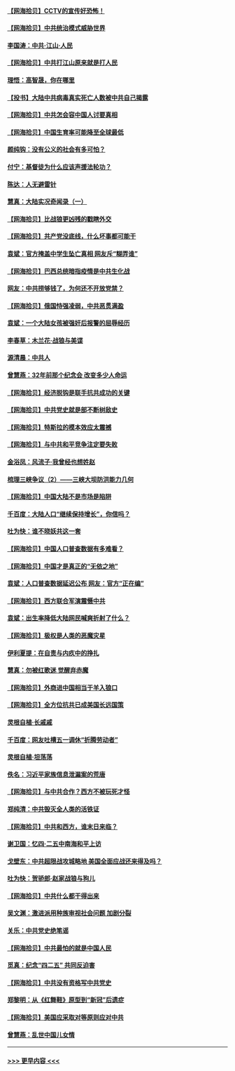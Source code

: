 #### [【网海拾贝】CCTV的宣传好恐怖！](../pages/nsc993/n12959984.md?t=05191701) 
#### [【网海拾贝】中共统治模式威胁世界](../pages/nsc993/n12957622.md?t=05191701) 
#### [李国涛：中共‧江山‧人民](../pages/nsc993/n12957502.md?t=05191701) 
#### [【网海拾贝】中共打江山原来就是打人民](../pages/nsc993/n12954345.md?t=05191701) 
#### [理悟：高智晟，你在哪里](../pages/nsc993/n12953115.md?t=05191701) 
#### [【投书】大陆中共病毒真实死亡人数被中共自己揭露](../pages/nsc993/n12953050.md?t=05191701) 
#### [【网海拾贝】中共怎会容中国人讨要真相](../pages/nsc993/n12952161.md?t=05191701) 
#### [【网海拾贝】中国生育率可能降至全球最低](../pages/nsc993/n12948793.md?t=05191701) 
#### [颜纯钩：没有公义的社会有多可怕？](../pages/nsc993/n12947626.md?t=05191701) 
#### [付宁：基督徒为什么应该声援法轮功？](../pages/nsc993/n12947233.md?t=05191701) 
#### [陈达：人无避雷针](../pages/nsc993/n12947098.md?t=05191701) 
#### [慧真：大陆实况奇闻录（一）](../pages/nsc993/n12945811.md?t=05191701) 
#### [【网海拾贝】比战狼更凶残的戳瞎外交](../pages/nsc993/n12945717.md?t=05191701) 
#### [【网海拾贝】共产党没底线，什么坏事都可能干](../pages/nsc993/n12942090.md?t=05191701) 
#### [袁斌：官方掩盖中学生坠亡真相 网友斥“糊弄谁”](../pages/nsc993/n12942029.md?t=05191701) 
#### [【网海拾贝】巴西总统暗指疫情是中共生化战](../pages/nsc993/n12938999.md?t=05191701) 
#### [网友：中共捞够钱了，为何还不开放党禁？](../pages/nsc993/n12938952.md?t=05191701) 
#### [【网海拾贝】俄国恃强凌弱，中共恶贯满盈](../pages/nsc993/n12936626.md?t=05191701) 
#### [袁斌：一个大陆女孩被强奸后报警的屈辱经历](../pages/nsc993/n12936547.md?t=05191701) 
#### [李春草：木兰花·战狼与美谍](../pages/nsc993/n12935995.md?t=05191701) 
#### [源清晨：中共人](../pages/nsc993/n12935589.md?t=05191701) 
#### [曾慧燕：32年前那个纪念会 改变多少人命运](../pages/nsc993/n12934233.md?t=05191701) 
#### [【网海拾贝】经济脱钩是联手抗共成功的关键](../pages/nsc993/n12934176.md?t=05191701) 
#### [【网海拾贝】中共党史就是部不断树敌史](../pages/nsc993/n12932844.md?t=05191701) 
#### [【网海拾贝】特斯拉的模本效应太震撼](../pages/nsc993/n12925626.md?t=05191701) 
#### [【网海拾贝】与中共和平竞争注定要失败](../pages/nsc993/n12923326.md?t=05191701) 
#### [金浴凤：风流子‧我曾经也想姓赵](../pages/nsc993/n12920911.md?t=05191701) 
#### [梳理三峡争议（2）——三峡大坝防洪能力几何](../pages/nsc993/n12920173.md?t=05191701) 
#### [【网海拾贝】中国大陆不是市场是陷阱](../pages/nsc993/n12920143.md?t=05191701) 
#### [千百度：大陆人口“继续保持增长”，你信吗？](../pages/nsc993/n12918946.md?t=05191701) 
#### [吐为快：谁不晓妖共这一套](../pages/nsc993/n12918941.md?t=05191701) 
#### [【网海拾贝】中国人口普查数据有多难看？](../pages/nsc993/n12917822.md?t=05191701) 
#### [【网海拾贝】中国才是真正的“无依之地”](../pages/nsc993/n12915845.md?t=05191701) 
#### [袁斌：人口普查数据延迟公布 网友：官方“正在编”](../pages/nsc993/n12915748.md?t=05191701) 
#### [【网海拾贝】西方联合军演震慑中共](../pages/nsc993/n12913466.md?t=05191701) 
#### [袁斌：出生率降低大陆网民喊爽折射了什么？](../pages/nsc993/n12913365.md?t=05191701) 
#### [【网海拾贝】极权是人类的恶魔灾星](../pages/nsc993/n12910697.md?t=05191701) 
#### [伊利夏提：在自责与内疚中的挣扎](../pages/nsc993/n12910493.md?t=05191701) 
#### [慧真：勿被红歌迷 觉醒弃赤魔](../pages/nsc993/n12910485.md?t=05191701) 
#### [【网海拾贝】外商进中国相当于羊入狼口](../pages/nsc993/n12908274.md?t=05191701) 
#### [【网海拾贝】全方位抗共已成美国长远国策](../pages/nsc993/n12906878.md?t=05191701) 
#### [灵根自植‧长戚戚](../pages/nsc993/n12905585.md?t=05191701) 
#### [千百度：网友吐槽五一调休“折腾劳动者”](../pages/nsc993/n12905934.md?t=05191701) 
#### [灵根自植‧坦荡荡](../pages/nsc993/n12905562.md?t=05191701) 
#### [佚名：习近平家族信息泄漏案的荒唐](../pages/nsc993/n12904705.md?t=05191701) 
#### [【网海拾贝】与中共合作？西方不被玩死才怪](../pages/nsc993/n12903873.md?t=05191701) 
#### [郑纯清：中共毁灭全人类的活铁证](../pages/nsc993/n12903785.md?t=05191701) 
#### [【网海拾贝】中共和西方，谁末日来临？](../pages/nsc993/n12903482.md?t=05191701) 
#### [谢卫国：忆四‧二五中南海和平上访](../pages/nsc993/n12902192.md?t=05191701) 
#### [戈壁东：中共超限战攻城略地 美国全面应战还来得及吗？](../pages/nsc993/n12902297.md?t=05191701) 
#### [吐为快：贺骄郎‧赵家战狼与狗儿](../pages/nsc993/n12902280.md?t=05191701) 
#### [【网海拾贝】中共什么都干得出来](../pages/nsc993/n12897500.md?t=05191701) 
#### [吴文渊：激进派用种族审视社会问题 加剧分裂](../pages/nsc993/n12893881.md?t=05191701) 
#### [关乐：中共党史绝笔谣](../pages/nsc993/n12897270.md?t=05191701) 
#### [【网海拾贝】中共最怕的就是中国人民](../pages/nsc993/n12894705.md?t=05191701) 
#### [觅真：纪念“四二五” 共同反迫害](../pages/nsc993/n12894553.md?t=05191701) 
#### [【网海拾贝】中共没有资格写中共党史](../pages/nsc993/n12892231.md?t=05191701) 
#### [郑黎明：从《红舞鞋》原型到“新冠”后遗症](../pages/nsc993/n12890469.md?t=05191701) 
#### [【网海拾贝】美国应采取对等原则应对中共](../pages/nsc993/n12889176.md?t=05191701) 
#### [曾慧燕：乱世中国儿女情](../pages/nsc993/n12887931.md?t=05191701) 

----
#### [ >>> 更早内容 <<< ](../indexes/nsc993-earlier.md)
